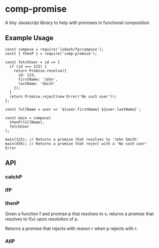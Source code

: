 # comp-promise
A tiny Javascript library to help with promises in functional composition

## Example Usage
```
const compose = require('lodash/fp/compose');
const { thenP } = require('comp-promise');

const fetchUser = id => {
  if (id === 123) {
    return Promise.resolve({
      id: 123,
      firstName: 'John',
	  lastName: 'Smith'
    });
  }
  return Promise.reject(new Error('No such user'));
};

const fullName = user => `${user.firstName} ${user.lastName}`;

const main = compose(
  thenP(fullName),
  fetchUser
);

main(123); // Returns a promise that resolves to 'John Smith'
main(456); // Returns a promise that reject with a 'No such user' Error
```
## API

### catchP

### ifP

### thenP
Given a function f and promise p that resolves to v, returns a promise that resolves
to f(v) upon resolution of p.

Returns a promise that rejects with reason r when p rejects with r.

### AllP

